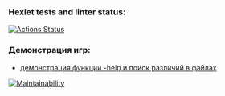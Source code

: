 ### Hexlet tests and linter status:
[![Actions Status](https://github.com/Rudich1988/python-project-50/workflows/hexlet-check/badge.svg)](https://github.com/Rudich1988/python-project-50/actions)

### Демонстрация игр:
- [демонстрация функции -help и поиск различий в файлах](https://asciinema.org/a/gvx27C1xkHHV1TSTrPjyGxvQY)


[![Maintainability](https://api.codeclimate.com/v1/badges/0ff4cfc3f03f5c3d5154/maintainability)](https://codeclimate.com/github/Rudich1988/python-project-50/maintainability)